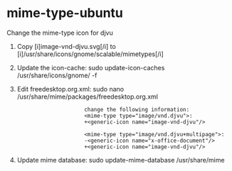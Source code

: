 # mime-type-ubuntu
Change the mime-type icon for djvu

1) Copy [i]image-vnd-djvu.svg[/i] to [i]/usr/share/icons/gnome/scalable/mimetypes[/i]

2) Update the icon-cache:
                        sudo update-icon-caches /usr/share/icons/gnome/ -f

3) Edit freedesktop.org.xml:
                            sudo nano /usr/share/mime/packages/freedesktop.org.xml

                            change the following information:
                            <mime-type type="image/vnd.djvu">:
                            +<generic-icon name="image-vnd-djvu"/>
                            
                            <mime-type type="image/vnd.djvu+multipage">:
                            -<generic-icon name="x-office-document"/>
                            +<generic-icon name="image-vnd-djvu"/>
                            
4) Update mime database:
                       sudo update-mime-database /usr/share/mime
